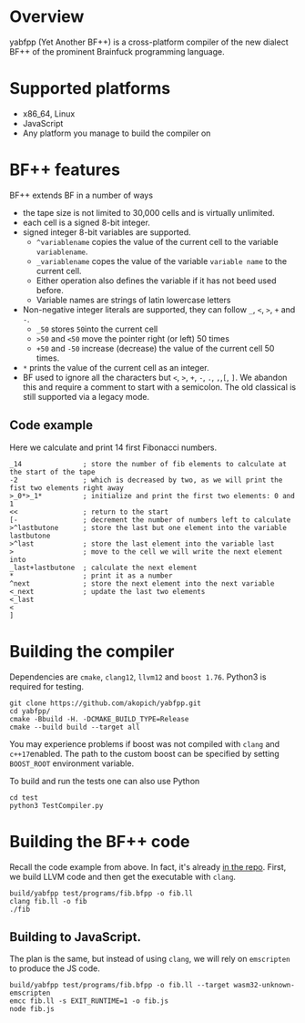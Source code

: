 # Overview
yabfpp (Yet Another BF++) is a cross-platform compiler of the new dialect BF++ of the prominent Brainfuck programming language.

# Supported platforms
- x86_64, Linux
- JavaScript
- Any platform you manage to build the compiler on

# BF++ features
BF++ extends BF in a number of ways
- the tape size is not limited to 30,000 cells and is virtually unlimited.
- each cell is a signed 8-bit integer.
- signed integer 8-bit variables are supported. 
  - `^variablename` copies the value of the current cell to the variable `variablename`. 
  - `_variablename` copes the value of the variable `variable name` to the current cell. 
  - Either operation also defines the variable if it has not beed used before.
  - Variable names are strings of latin lowercase letters
- Non-negative integer literals are supported, they can follow `_`, `<`, `>`, `+` and `-`.
  - `_50` stores `50`into the current cell
  - `>50` and `<50` move the pointer right (or left) 50 times
  - `+50` and `-50` increase (decrease) the value of the current cell 50 times.
- `*` prints the value of the current cell as an integer. 
- BF used to ignore all the characters but `<`, `>`, `+`, `-`, `.`, `,`,`[`, `]`. We abandon this and require a comment to start with a semicolon. The old classical is still supported via a legacy mode. 

## Code example 
Here we calculate and print 14 first Fibonacci numbers. 
```
_14               ; store the number of fib elements to calculate at the start of the tape
-2                ; which is decreased by two, as we will print the fist two elements right away
>_0*>_1*          ; initialize and print the first two elements: 0 and 1
<<                ; return to the start
[-                ; decrement the number of numbers left to calculate
>^lastbutone      ; store the last but one element into the variable lastbutone
>^last            ; store the last element into the variable last
>                 ; move to the cell we will write the next element into
_last+lastbutone  ; calculate the next element
*                 ; print it as a number
^next             ; store the next element into the next variable
<_next            ; update the last two elements
<_last
<
]
```


# Building the compiler
Dependencies are `cmake`, `clang12`, `llvm12` and `boost 1.76`. Python3 is required for testing. 

```
git clone https://github.com/akopich/yabfpp.git
cd yabfpp/
cmake -Bbuild -H. -DCMAKE_BUILD_TYPE=Release
cmake --build build --target all 
```

You may experience problems if boost was not compiled with `clang` and `c++17`enabled. The path to the custom boost can be specified by setting `BOOST_ROOT` environment variable.

To build and run the tests one can also use Python
```
cd test
python3 TestCompiler.py
```

# Building the BF++ code

Recall the code example from above. In fact, it's already [in the repo](https://github.com/akopich/yabfpp/blob/master/test/programs/fib.bfpp).
First, we build LLVM code and then get the executable with `clang`.
```
build/yabfpp test/programs/fib.bfpp -o fib.ll
clang fib.ll -o fib
./fib
```

## Building to JavaScript. 
The plan is the same, but instead of using `clang`, we will rely on `emscripten` to produce the JS code. 
```
build/yabfpp test/programs/fib.bfpp -o fib.ll --target wasm32-unknown-emscripten
emcc fib.ll -s EXIT_RUNTIME=1 -o fib.js
node fib.js
```












